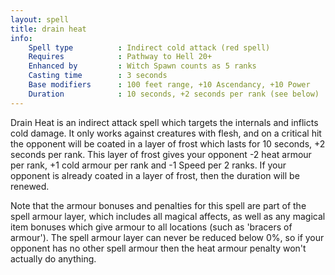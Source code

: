 ```yaml
---
layout: spell
title: drain heat
info:
    Spell type          : Indirect cold attack (red spell)
    Requires            : Pathway to Hell 20+
    Enhanced by         : Witch Spawn counts as 5 ranks
    Casting time        : 3 seconds
    Base modifiers      : 100 feet range, +10 Ascendancy, +10 Power
    Duration            : 10 seconds, +2 seconds per rank (see below)
---
```


Drain Heat is an indirect attack spell which targets the internals and inflicts
cold damage.  It only works against creatures with flesh, and on a critical hit
the opponent will be coated in a layer of frost which lasts for 10 seconds, +2 
seconds per rank.  This layer of frost gives your opponent -2 heat armour per 
rank, +1 cold armour per rank and -1 Speed per 2 ranks.  If your opponent is 
already coated in a layer of frost, then the duration will be renewed.

Note that the armour bonuses and penalties for this spell are part of the spell
armour layer, which includes all magical affects, as well as any magical item 
bonuses which give armour to all locations (such as 'bracers of armour').  The 
spell armour layer can never be reduced below 0%, so if your opponent has no 
other spell armour then the heat armour penalty won't actually do anything.
